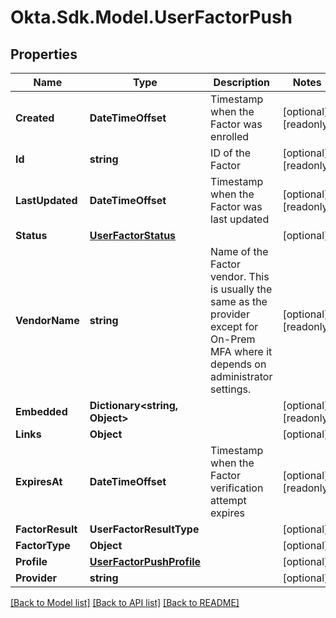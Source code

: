 # Okta.Sdk.Model.UserFactorPush

## Properties

Name | Type | Description | Notes
------------ | ------------- | ------------- | -------------
**Created** | **DateTimeOffset** | Timestamp when the Factor was enrolled | [optional] [readonly] 
**Id** | **string** | ID of the Factor | [optional] [readonly] 
**LastUpdated** | **DateTimeOffset** | Timestamp when the Factor was last updated | [optional] [readonly] 
**Status** | [**UserFactorStatus**](UserFactorStatus.md) |  | [optional] 
**VendorName** | **string** | Name of the Factor vendor. This is usually the same as the provider except for On-Prem MFA where it depends on administrator settings. | [optional] [readonly] 
**Embedded** | **Dictionary&lt;string, Object&gt;** |  | [optional] [readonly] 
**Links** | **Object** |  | [optional] 
**ExpiresAt** | **DateTimeOffset** | Timestamp when the Factor verification attempt expires | [optional] [readonly] 
**FactorResult** | **UserFactorResultType** |  | [optional] 
**FactorType** | **Object** |  | [optional] 
**Profile** | [**UserFactorPushProfile**](UserFactorPushProfile.md) |  | [optional] 
**Provider** | **string** |  | [optional] 

[[Back to Model list]](../README.md#documentation-for-models) [[Back to API list]](../README.md#documentation-for-api-endpoints) [[Back to README]](../README.md)

